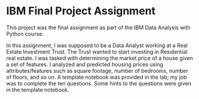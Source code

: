 # IBM Final Project Assignment

This project was the final assignment as part of the IBM Data Analysis with Python course.

In this assignment, I was supposed to be a Data Analyst working at a Real Estate Investment Trust. The Trust wanted to start investing in Residential real estate. I was tasked with determining the market price of a house given a set of features. I analyzed and predicted housing prices using attributes/features such as square footage, number of bedrooms, number of floors, and so on. A template notebook was provided in the lab; my job was to complete the ten questions. Some hints to the questions were given in the template notebook.
